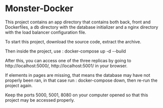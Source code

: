 # Monster-Docker

This project contains an app directory that contains both back, front and Dockerfiles, a db directory with the database initializer and a nginx directory with the load balancer configuration file.

To start this project, download the source code, extract the archive.

Then inside the project, use : docker-compose up -d --build

After this, you can access one of the three replicas by going to http://localhost:5000/, http://localhost:5001/ in your browser.

If elements in pages are missing, that means the database may have not properly been ran, in that case run : docker-compose down, then re-run the project again.

Keep the ports 5000, 5001, 8080 on your computer opened so that this project may be accessed properly.
